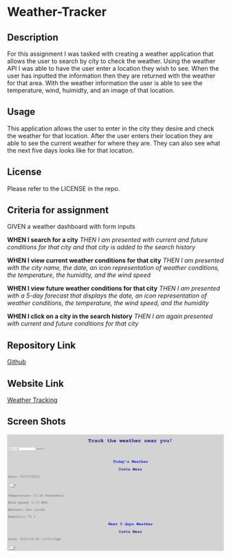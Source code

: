 # Weather-Tracker

## Description

For this assignment I was tasked with creating a weather application that allows the user to search by city to check the weather. Using the weather API I was able to have the user enter a location they wish to see. When the user has inputted the information then they are returned with the weather for that area. With the weather information the user is able to see the temperature, wind, huimidty, and an image of that location.

## Usage

This application allows the user to enter in the city they desire and check the weather for that location. After the user enters their location they are able to see the current weather for where they are. They can also see what the next five days looks like for that location.

## License

Please refer to the LICENSE in the repo.

## Criteria for assignment

GIVEN a weather dashboard with form inputs

**WHEN I search for a city**
*THEN I am presented with current and future conditions for that city and that city is added to the search history*

**WHEN I view current weather conditions for that city**
*THEN I am presented with the city name, the date, an icon representation of weather conditions, the temperature, the humidity, and the wind speed*

**WHEN I view future weather conditions for that city**
*THEN I am presented with a 5-day forecast that displays the date, an icon representation of weather conditions, the temperature, the wind speed, and the humidity*

**WHEN I click on a city in the search history**
*THEN I am again presented with current and future conditions for that city*

## Repository Link

[Github](https://github.com/PintoDrop/weather-)

## Website Link

[Weather Tracking](https://pintodrop.github.io/weather-/)

## Screen Shots

![Deployed Website](./assets/Images/screenshot.JPG)